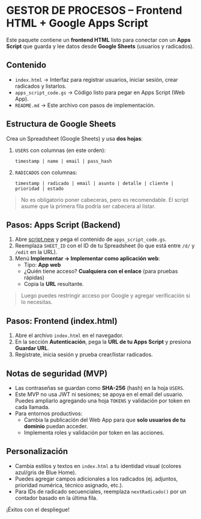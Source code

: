 # GESTOR DE PROCESOS – Frontend HTML + Google Apps Script

Este paquete contiene un **frontend HTML** listo para conectar con un **Apps Script** que guarda y lee datos desde **Google Sheets** (usuarios y radicados).

## Contenido
- `index.html` → Interfaz para registrar usuarios, iniciar sesión, crear radicados y listarlos.
- `apps_script_code.gs` → Código listo para pegar en Apps Script (Web App).
- `README.md` → Este archivo con pasos de implementación.

## Estructura de Google Sheets
Crea un Spreadsheet (Google Sheets) y usa **dos hojas**:

1. `USERS` con columnas (en este orden):
   ```
   timestamp | name | email | pass_hash
   ```

2. `RADICADOS` con columnas:
   ```
   timestamp | radicado | email | asunto | detalle | cliente | prioridad | estado
   ```

> No es obligatorio poner cabeceras, pero es recomendable. El script asume que la primera fila podría ser cabecera al listar.

## Pasos: Apps Script (Backend)
1. Abre [script.new](https://script.new) y pega el contenido de `apps_script_code.gs`.
2. Reemplaza `SHEET_ID` con el ID de tu Spreadsheet (lo que está entre `/d/` y `/edit` en la URL).
3. Menú **Implementar → Implementar como aplicación web**:
   - Tipo: **App web**
   - ¿Quién tiene acceso? **Cualquiera con el enlace** (para pruebas rápidas)
   - Copia la **URL** resultante.

> Luego puedes restringir acceso por Google y agregar verificación si lo necesitas.

## Pasos: Frontend (index.html)
1. Abre el archivo `index.html` en el navegador.
2. En la sección **Autenticación**, pega la **URL de tu Apps Script** y presiona **Guardar URL**.
3. Regístrate, inicia sesión y prueba crear/listar radicados.

## Notas de seguridad (MVP)
- Las contraseñas se guardan como **SHA-256** (hash) en la hoja `USERS`.
- Este MVP no usa JWT ni sesiones; se apoya en el email del usuario. Puedes ampliarlo agregando una hoja `TOKENS` y validación por token en cada llamada.
- Para entornos productivos:
  - Cambia la publicación del Web App para que **solo usuarios de tu dominio** puedan acceder.
  - Implementa roles y validación por token en las acciones.

## Personalización
- Cambia estilos y textos en `index.html` a tu identidad visual (colores azul/gris de Blue Home).
- Puedes agregar campos adicionales a los radicados (ej. adjuntos, prioridad numérica, técnico asignado, etc.).
- Para IDs de radicado secuenciales, reemplaza `nextRadicado()` por un contador basado en la última fila.

¡Éxitos con el despliegue!